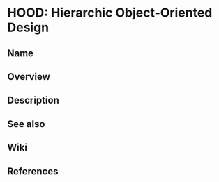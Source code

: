 # HOOD: Hierarchic Object-Oriented Design

## Name

## Overview

## Description

## See also

## Wiki

## References
